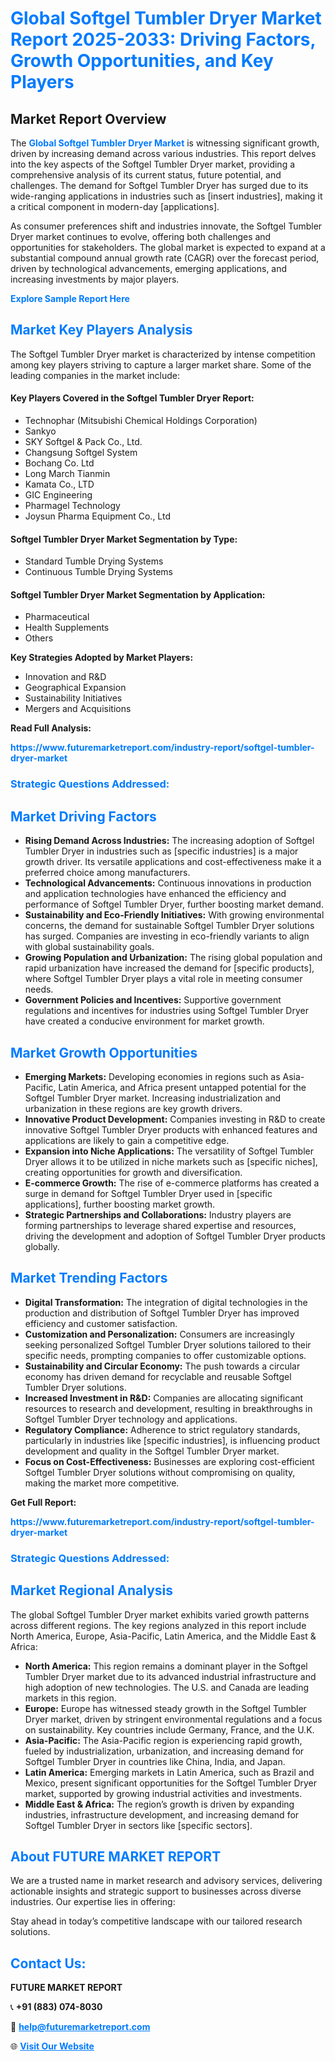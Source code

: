 <h1 style="color: #007BFF;">Global Softgel Tumbler Dryer Market Report 2025-2033: Driving Factors, Growth Opportunities, and Key Players</h1>

<section id="overview">
<h2>Market Report Overview</h2>
<p>The <a href="https://www.futuremarketreport.com/industry-report/softgel-tumbler-dryer-market" style="color: #007BFF; text-decoration: none;"><strong>Global Softgel Tumbler Dryer Market</strong></a> is witnessing significant growth, driven by increasing demand across various industries. This report delves into the key aspects of the Softgel Tumbler Dryer market, providing a comprehensive analysis of its current status, future potential, and challenges. The demand for Softgel Tumbler Dryer has surged due to its wide-ranging applications in industries such as [insert industries], making it a critical component in modern-day [applications].</p>
<p>As consumer preferences shift and industries innovate, the Softgel Tumbler Dryer market continues to evolve, offering both challenges and opportunities for stakeholders. The global market is expected to expand at a substantial compound annual growth rate (CAGR) over the forecast period, driven by technological advancements, emerging applications, and increasing investments by major players.</p>
</section>

<section id="overview">
<p><a href="https://www.futuremarketreport.com/request-sample/reportId=79961" style="color: #007BFF; text-decoration: none;"><strong>Explore Sample Report Here</strong></a></p>
</section>

<section id="key-players">
<h2 style="color: #007BFF;">Market Key Players Analysis</h2>
<p>The Softgel Tumbler Dryer market is characterized by intense competition among key players striving to capture a larger market share. Some of the leading companies in the market include:</p>
<h4>Key Players Covered in the Softgel Tumbler Dryer Report:</h4>
<ul><li>Technophar (Mitsubishi Chemical Holdings Corporation)</li><li>Sankyo</li><li>SKY Softgel &amp; Pack Co., Ltd.</li><li>Changsung Softgel System</li><li>Bochang Co. Ltd</li><li>Long March Tianmin</li><li>Kamata Co., LTD</li><li>GIC Engineering</li><li>Pharmagel Technology</li><li>Joysun Pharma Equipment Co., Ltd</li></ul>
<h4>Softgel Tumbler Dryer Market Segmentation by Type:</h4>
<ul><li>Standard Tumble Drying Systems</li><li>Continuous Tumble Drying Systems</li></ul>

<h4>Softgel Tumbler Dryer Market Segmentation by Application:</h4>
<ul><li>Pharmaceutical</li><li>Health Supplements</li><li>Others</li></ul>
<p><strong>Key Strategies Adopted by Market Players:</strong></p>
<ul>
<li>Innovation and R&D</li>
<li>Geographical Expansion</li>
<li>Sustainability Initiatives</li>
<li>Mergers and Acquisitions</li>
</ul>
</section>

<section>
<p><strong>Read Full Analysis: </strong></p><a href="https://www.futuremarketreport.com/industry-report/softgel-tumbler-dryer-market" style="color: #007BFF; text-decoration: none;"><strong>https://www.futuremarketreport.com/industry-report/softgel-tumbler-dryer-market</strong></a>
<h3 style="color: #007BFF;">Strategic Questions Addressed:</h3>
</section>

<section id="driving-factors">
<h2 style="color: #007BFF;">Market Driving Factors</h2>
<ul>
<li><strong>Rising Demand Across Industries:</strong> The increasing adoption of Softgel Tumbler Dryer in industries such as [specific industries] is a major growth driver. Its versatile applications and cost-effectiveness make it a preferred choice among manufacturers.</li>
<li><strong>Technological Advancements:</strong> Continuous innovations in production and application technologies have enhanced the efficiency and performance of Softgel Tumbler Dryer, further boosting market demand.</li>
<li><strong>Sustainability and Eco-Friendly Initiatives:</strong> With growing environmental concerns, the demand for sustainable Softgel Tumbler Dryer solutions has surged. Companies are investing in eco-friendly variants to align with global sustainability goals.</li>
<li><strong>Growing Population and Urbanization:</strong> The rising global population and rapid urbanization have increased the demand for [specific products], where Softgel Tumbler Dryer plays a vital role in meeting consumer needs.</li>
<li><strong>Government Policies and Incentives:</strong> Supportive government regulations and incentives for industries using Softgel Tumbler Dryer have created a conducive environment for market growth.</li>
</ul>
</section>

<section id="growth-opportunities">
<h2 style="color: #007BFF;">Market Growth Opportunities</h2>
<ul>
<li><strong>Emerging Markets:</strong> Developing economies in regions such as Asia-Pacific, Latin America, and Africa present untapped potential for the Softgel Tumbler Dryer market. Increasing industrialization and urbanization in these regions are key growth drivers.</li>
<li><strong>Innovative Product Development:</strong> Companies investing in R&D to create innovative Softgel Tumbler Dryer products with enhanced features and applications are likely to gain a competitive edge.</li>
<li><strong>Expansion into Niche Applications:</strong> The versatility of Softgel Tumbler Dryer allows it to be utilized in niche markets such as [specific niches], creating opportunities for growth and diversification.</li>
<li><strong>E-commerce Growth:</strong> The rise of e-commerce platforms has created a surge in demand for Softgel Tumbler Dryer used in [specific applications], further boosting market growth.</li>
<li><strong>Strategic Partnerships and Collaborations:</strong> Industry players are forming partnerships to leverage shared expertise and resources, driving the development and adoption of Softgel Tumbler Dryer products globally.</li>
</ul>
</section>

<section id="trending-factors">
<h2 style="color: #007BFF;">Market Trending Factors</h2>
<ul>
<li><strong>Digital Transformation:</strong> The integration of digital technologies in the production and distribution of Softgel Tumbler Dryer has improved efficiency and customer satisfaction.</li>
<li><strong>Customization and Personalization:</strong> Consumers are increasingly seeking personalized Softgel Tumbler Dryer solutions tailored to their specific needs, prompting companies to offer customizable options.</li>
<li><strong>Sustainability and Circular Economy:</strong> The push towards a circular economy has driven demand for recyclable and reusable Softgel Tumbler Dryer solutions.</li>
<li><strong>Increased Investment in R&D:</strong> Companies are allocating significant resources to research and development, resulting in breakthroughs in Softgel Tumbler Dryer technology and applications.</li>
<li><strong>Regulatory Compliance:</strong> Adherence to strict regulatory standards, particularly in industries like [specific industries], is influencing product development and quality in the Softgel Tumbler Dryer market.</li>
<li><strong>Focus on Cost-Effectiveness:</strong> Businesses are exploring cost-efficient Softgel Tumbler Dryer solutions without compromising on quality, making the market more competitive.</li>
</ul>
</section>

<section>
<p><strong>Get Full Report: </strong></p><a href="https://www.futuremarketreport.com/industry-report/softgel-tumbler-dryer-market" style="color: #007BFF; text-decoration: none;"><strong>https://www.futuremarketreport.com/industry-report/softgel-tumbler-dryer-market</strong></a>
<h3 style="color: #007BFF;">Strategic Questions Addressed:</h3>
</section>


<section id="regional-analysis">
<h2 style="color: #007BFF;">Market Regional Analysis</h2>
<p>The global Softgel Tumbler Dryer market exhibits varied growth patterns across different regions. The key regions analyzed in this report include North America, Europe, Asia-Pacific, Latin America, and the Middle East & Africa:</p>
<ul>
<li><strong>North America:</strong> This region remains a dominant player in the Softgel Tumbler Dryer market due to its advanced industrial infrastructure and high adoption of new technologies. The U.S. and Canada are leading markets in this region.</li>
<li><strong>Europe:</strong> Europe has witnessed steady growth in the Softgel Tumbler Dryer market, driven by stringent environmental regulations and a focus on sustainability. Key countries include Germany, France, and the U.K.</li>
<li><strong>Asia-Pacific:</strong> The Asia-Pacific region is experiencing rapid growth, fueled by industrialization, urbanization, and increasing demand for Softgel Tumbler Dryer in countries like China, India, and Japan.</li>
<li><strong>Latin America:</strong> Emerging markets in Latin America, such as Brazil and Mexico, present significant opportunities for the Softgel Tumbler Dryer market, supported by growing industrial activities and investments.</li>
<li><strong>Middle East & Africa:</strong> The region’s growth is driven by expanding industries, infrastructure development, and increasing demand for Softgel Tumbler Dryer in sectors like [specific sectors].</li>
</ul>
</section>

<footer>
<h2 style="color: #007BFF;">About FUTURE MARKET REPORT</h2>
<p>We are a trusted name in market research and advisory services, delivering actionable insights and strategic support to businesses across diverse industries. Our expertise lies in offering:</p>

<p>Stay ahead in today’s competitive landscape with our tailored research solutions.</p>

<h2 style="color: #007BFF;">Contact Us:</h2>
<p><strong>FUTURE MARKET REPORT</strong></p>
<p>📞 <strong>+91 (883) 074-8030</strong></p>
<p>📧 <strong><a href="mailto:help@futuremarketreport.com" style="color: #007BFF;">help@futuremarketreport.com</a></strong></p>
<p>🌐 <strong><a href="https://www.futuremarketreport.com/" style="color: #007BFF;">Visit Our Website</a></strong></p>
</footer>